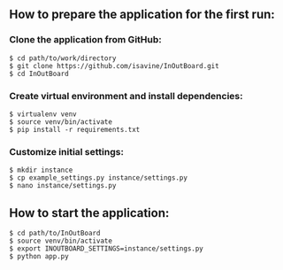
## How to prepare the application for the first run:
### Clone the application from GitHub:
```
$ cd path/to/work/directory
$ git clone https://github.com/isavine/InOutBoard.git
$ cd InOutBoard
```
### Create virtual environment and install dependencies:
```
$ virtualenv venv
$ source venv/bin/activate
$ pip install -r requirements.txt
```
### Customize initial settings:
```
$ mkdir instance
$ cp example_settings.py instance/settings.py
$ nano instance/settings.py
```

## How to start the application:
```
$ cd path/to/InOutBoard
$ source venv/bin/activate
$ export INOUTBOARD_SETTINGS=instance/settings.py
$ python app.py
```
